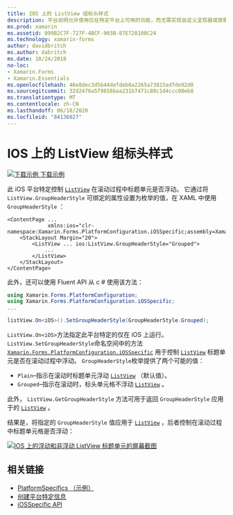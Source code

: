 ```yaml
---
title: IOS 上的 ListView 组标头样式
description: 平台说明允许使用仅在特定平台上可用的功能，而无需实现自定义呈现器或效果。 本文介绍如何使用特定于 iOS 平台的来控制在滚动过程中 ListView 标头单元格是否浮动。
ms.prod: xamarin
ms.assetid: 099B2C7F-727F-4BCF-903B-87E728108C24
ms.technology: xamarin-forms
author: davidbritch
ms.author: dabritch
ms.date: 10/24/2018
no-loc:
- Xamarin.Forms
- Xamarin.Essentials
ms.openlocfilehash: 46e8dec3d5644defdeb8a2265a73815adfde92d8
ms.sourcegitcommit: 32d2476a5f9016baa231b7471c88c1d4ccc08eb8
ms.translationtype: MT
ms.contentlocale: zh-CN
ms.lasthandoff: 06/18/2020
ms.locfileid: "84136027"
---
```

# <a name="listview-group-header-style-on-ios"></a>IOS 上的 ListView 组标头样式

[![下载示例](~/media/shared/download.png) 下载示例](https://docs.microsoft.com/samples/xamarin/xamarin-forms-samples/userinterface-platformspecifics)

此 iOS 平台特定控制 [`ListView`](xref:Xamarin.Forms.ListView) 在滚动过程中标题单元是否浮动。 它通过将 `ListView.GroupHeaderStyle` 可绑定的属性设置为枚举的值，在 XAML 中使用 `GroupHeaderStyle` ：

```xaml
<ContentPage ...
             xmlns:ios="clr-namespace:Xamarin.Forms.PlatformConfiguration.iOSSpecific;assembly=Xamarin.Forms.Core">
    <StackLayout Margin="20">
        <ListView ... ios:ListView.GroupHeaderStyle="Grouped">
            ...
        </ListView>
    </StackLayout>
</ContentPage>
```

此外，还可以使用 Fluent API 从 c # 使用该方法：

```csharp
using Xamarin.Forms.PlatformConfiguration;
using Xamarin.Forms.PlatformConfiguration.iOSSpecific;
...

listView.On<iOS>().SetGroupHeaderStyle(GroupHeaderStyle.Grouped);
```

`ListView.On<iOS>`方法指定此平台特定的仅在 iOS 上运行。 `ListView.SetGroupHeaderStyle`命名空间中的方法 [`Xamarin.Forms.PlatformConfiguration.iOSSpecific`](xref:Xamarin.Forms.PlatformConfiguration.iOSSpecific) 用于控制 [`ListView`](xref:Xamarin.Forms.ListView) 标题单元是否在滚动过程中浮动。 `GroupHeaderStyle`枚举提供了两个可能的值：

- `Plain`–指示在滚动时标题单元浮动 [`ListView`](xref:Xamarin.Forms.ListView) （默认值）。
- `Grouped`–指示在滚动时，标头单元格不浮动 [`ListView`](xref:Xamarin.Forms.ListView) 。

此外， `ListView.GetGroupHeaderStyle` 方法可用于返回 `GroupHeaderStyle` 应用于的 [`ListView`](xref:Xamarin.Forms.ListView) 。

结果是，将指定的 `GroupHeaderStyle` 值应用于 [`ListView`](xref:Xamarin.Forms.ListView) ，后者控制在滚动过程中标题单元格是否浮动：

[![IOS 上的浮动和非浮动 ListView 标题单元的屏幕截图](listview-group-header-style-images/group-header-styles.png "包含浮动和非浮动标题单元格的 ListView")](listview-group-header-style-images/group-header-styles-large.png#lightbox "包含浮动和非浮动标题单元格的 ListView")

## <a name="related-links"></a>相关链接

- [PlatformSpecifics （示例）](https://docs.microsoft.com/samples/xamarin/xamarin-forms-samples/userinterface-platformspecifics)
- [创建平台特定信息](~/xamarin-forms/platform/platform-specifics/index.md#creating-platform-specifics)
- [iOSSpecific API](xref:Xamarin.Forms.PlatformConfiguration.iOSSpecific)
